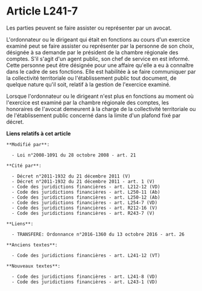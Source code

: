 # Article L241-7

Les parties peuvent se faire assister ou représenter par un avocat.

L'ordonnateur ou le dirigeant qui était en fonctions au cours d'un exercice examiné peut se faire assister ou représenter par
la personne de son choix, désignée à sa demande par le président de la chambre régionale des comptes. S'il s'agit d'un agent
public, son chef de service en est informé. Cette personne peut être désignée pour une affaire qu'elle a eu à connaître dans
le cadre de ses fonctions. Elle est habilitée à se faire communiquer par la collectivité territoriale ou l'établissement
public tout document, de quelque nature qu'il soit, relatif à la gestion de l'exercice examiné.

Lorsque l'ordonnateur ou le dirigeant n'est plus en fonctions au moment où l'exercice est examiné par la chambre régionale
des comptes, les honoraires de l'avocat demeurent à la charge de la collectivité territoriale ou de l'établissement public
concerné dans la limite d'un plafond fixé par décret.

**Liens relatifs à cet article**

	**Modifié par**:

	  - Loi n°2008-1091 du 28 octobre 2008 - art. 21

	**Cité par**:

	  - Décret n°2011-1932 du 21 décembre 2011 (V)
	  - Décret n°2011-1932 du 21 décembre 2011 - art. 1 (V)
	  - Code des juridictions financières - art. L212-12 (VD)
	  - Code des juridictions financières - art. L250-11 (Ab)
	  - Code des juridictions financières - art. L250-12 (Ab)
	  - Code des juridictions financières - art. L254-7 (VD)
	  - Code des juridictions financières - art. R212-16 (V)
	  - Code des juridictions financières - art. R243-7 (V)

	**Liens**:

	  - TRANSFERE: Ordonnance n°2016-1360 du 13 octobre 2016 - art. 26

	**Anciens textes**:

	  - Code des juridictions financières - art. L241-12 (VT)

	**Nouveaux textes**:

	  - Code des juridictions financières - art. L241-8 (VD)
	  - Code des juridictions financières - art. L243-1 (VD)
